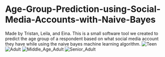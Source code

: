 # Age-Group-Prediction-using-Social-Media-Accounts-with-Naive-Bayes
Made by Tristan, Leila, and Eina. This is a small software tool we created to predict the age group of a respondent based on what social media account they have while using the naive bayes machine learning algorithm.
![Teen](https://user-images.githubusercontent.com/83574695/223750024-0cf66e42-2e78-469a-b3ae-d56791af0a10.png)
![Adult](https://user-images.githubusercontent.com/83574695/223750055-bfc0039f-f071-4e8f-abc3-94b9de55d79f.png)
![Middle_Age_Adult](https://user-images.githubusercontent.com/83574695/223750075-3a938f28-62de-4494-8ab8-9ff6337f6fe7.png)
![Senior_Adult](https://user-images.githubusercontent.com/83574695/223750113-22209222-4de8-4c88-9fba-d275cd32a090.png)
